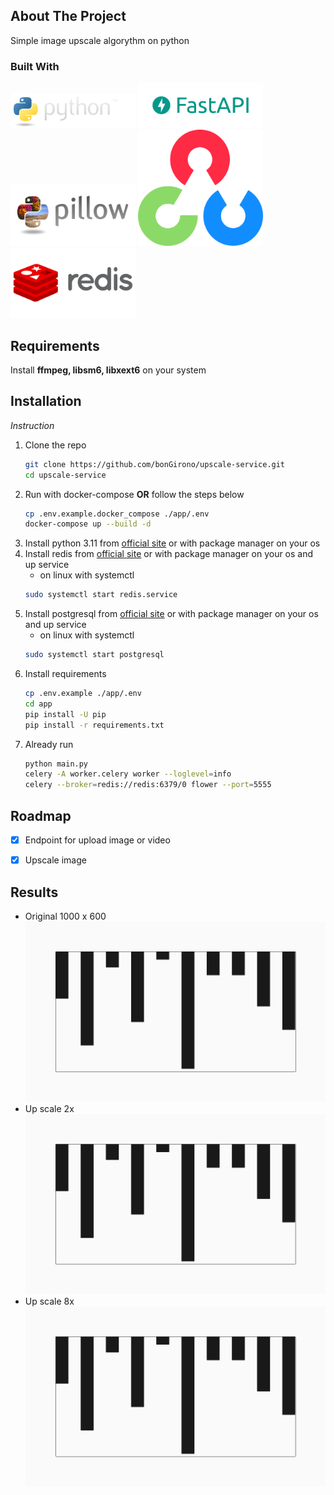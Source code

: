 ## About The Project
Simple image upscale algorythm on python


### Built With

<img alt="Python" src="logo%2Fpython.png" width="200"/>
<img alt="FastApi" src="logo%2Ffastapi.png" width="200"/>
<img alt="Pillow" src="logo%2Fpillow.png" width="200"/>
<img alt="OpenCV" src="logo%2Fopencv.png" width="200"/>
<img alt="Redis" src="logo%2Fredis.png" width="200"/>


## Requirements
Install **ffmpeg, libsm6, libxext6** on your system

## Installation

_Instruction_

1. Clone the repo
   ```sh
   git clone https://github.com/bonGirono/upscale-service.git
   cd upscale-service
   ```
2. Run with docker-compose **OR** follow the steps below 
   ```sh
   cp .env.example.docker_compose ./app/.env
   docker-compose up --build -d
   ```
3. Install python 3.11 from [official site](https://www.python.org) or with package manager on your os
4. Install redis from [official site](https://redis.io) or with package manager on your os and up service
   * on linux with systemctl
   ```sh
   sudo systemctl start redis.service
   ```
5. Install postgresql from [official site](https://www.postgresql.org) or with package manager on your os and up service
   * on linux with systemctl
   ```sh
   sudo systemctl start postgresql
   ```
7. Install requirements
   ```sh
   cp .env.example ./app/.env
   cd app
   pip install -U pip
   pip install -r requirements.txt
   ```
8. Already run
   ```sh
   python main.py
   celery -A worker.celery worker --loglevel=info
   celery --broker=redis://redis:6379/0 flower --port=5555
   ```


## Roadmap

- [X] Endpoint for upload image or video
- [x] Upscale image


## Results
* Original 1000 x 600
   ![input.png](demo%2Finput.png)
* Up scale 2x
  ![output2x.png](demo%2Foutput2x.png)
* Up scale 8x
  ![output8x.png](demo%2Foutput8x.png)
